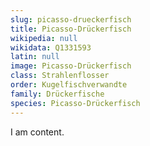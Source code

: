 ```yaml
---
slug: picasso-drueckerfisch
title: Picasso-Drückerfisch
wikipedia: null
wikidata: Q1331593
latin: null
image: Picasso-Drückerfisch
class: Strahlenflosser
order: Kugelfischverwandte
family: Drückerfische
species: Picasso-Drückerfisch
---
```


I am content.

